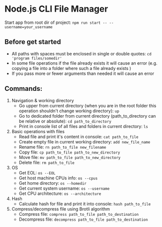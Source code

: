 # Node.js CLI File Manager

Start app from root dir of project: `npm run start -- --username=your_username`

## Before get started
-   All paths with spaces must be enclosed in single or double quotes: `cd 'program files/somedir'`
-   In some file operations if the file already exists it will cause an error (e.g. copying a file
    into a folder where such a file already exists )
-   If you pass more or fewer arguments than needed it will cause an error
## Commands:

1. Navigation & working directory
    - Go upper from current directory (when you are in the root folder this operation shouldn't
      change working directory): `up`
    - Go to dedicated folder from current directory (path_to_directory can be relative or absolute):
      `cd path_to_directory`
    - Print in console list of all files and folders in current directory: `ls`
2. Basic operations with files
    - Read file and print it's content in console: `cat path_to_file `
    - Create empty file in current working directory: `add new_file_name`
    - Rename file: `rn path_to_file new_filename`
    - Copy file: `cp path_to_file path_to_new_directory`
    - Move file: `mv path_to_file path_to_new_directory`
    - Delete file: `rm path_to_file `
3. OS
    - Get EOL: `os --EOL`
    - Get host machine CPUs info: `os --cpus`
    - Get home directory: `os --homedir`
    - Get current system username: `os --username`
    - Get CPU architecture: `os --architecture`
4. Hash
    - Calculate hash for file and print it into console: `hash path_to_file`
5. Compress/decompress file using Brotli algorithm
    - Compress file: `compress path_to_file path_to_destination`
    - Decompress file: `decompress path_to_file path_to_destination`
